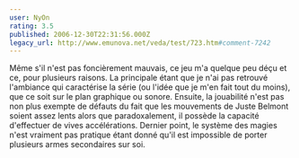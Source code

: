 ```yaml
---
user: NyOn
rating: 3.5
published: 2006-12-30T22:31:56.000Z
legacy_url: http://www.emunova.net/veda/test/723.htm#comment-7242
---
```

Même s'il n'est pas foncièrement mauvais, ce jeu m'a quelque peu déçu et ce, pour plusieurs raisons.
La principale étant que je n'ai pas retrouvé l'ambiance qui caractérise la série (ou l'idée que je m'en fait tout du moins), que ce soit sur le plan graphique ou sonore.
Ensuite, la jouabilité n'est pas non plus exempte de défauts du fait que les mouvements de Juste Belmont soient assez lents alors que paradoxalement, il possède la capacité d'effectuer de vives accélérations.
Dernier point, le système des magies n'est vraiment pas pratique étant donné qu'il est impossible de porter plusieurs armes secondaires sur soi.